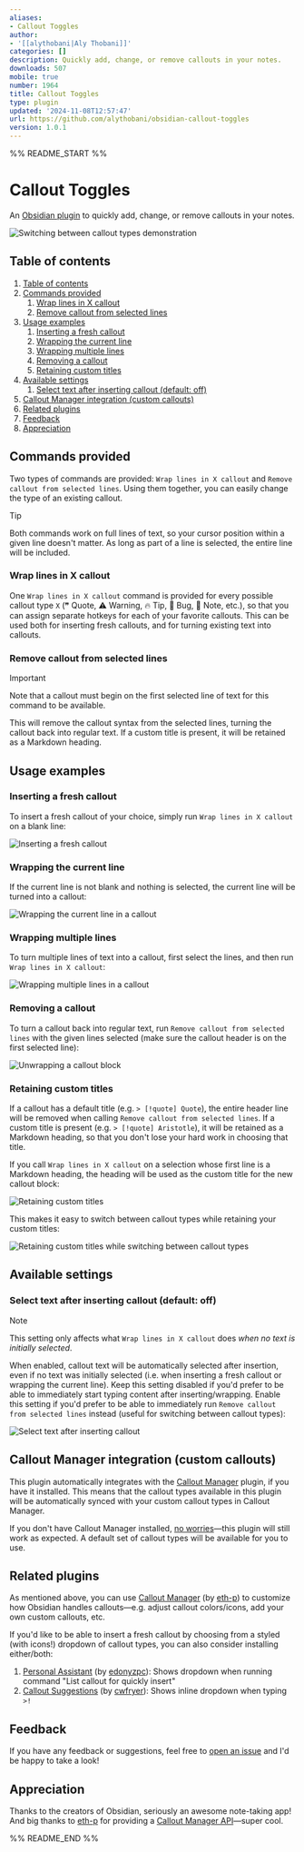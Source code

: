 ```yaml
---
aliases:
- Callout Toggles
author:
- '[[alythobani|Aly Thobani]]'
categories: []
description: Quickly add, change, or remove callouts in your notes.
downloads: 507
mobile: true
number: 1964
title: Callout Toggles
type: plugin
updated: '2024-11-08T12:57:47'
url: https://github.com/alythobani/obsidian-callout-toggles
version: 1.0.1
---
```


%% README_START %%

# Callout Toggles

An [Obsidian plugin](https://obsidian.md/plugins?id=callout-toggles) to quickly add, change, or remove callouts in your notes.

![Switching between callout types demonstration](https://raw.githubusercontent.com/alythobani/obsidian-callout-toggles/HEAD/readme_assets/6-demo-switching.gif)

## Table of contents

1. [Table of contents](#table-of-contents)
2. [Commands provided](#commands-provided)
   1. [Wrap lines in X callout](#wrap-lines-in-x-callout)
   2. [Remove callout from selected lines](#remove-callout-from-selected-lines)
3. [Usage examples](#usage-examples)
   1. [Inserting a fresh callout](#inserting-a-fresh-callout)
   2. [Wrapping the current line](#wrapping-the-current-line)
   3. [Wrapping multiple lines](#wrapping-multiple-lines)
   4. [Removing a callout](#removing-a-callout)
   5. [Retaining custom titles](#retaining-custom-titles)
4. [Available settings](#available-settings)
   1. [Select text after inserting callout (default: off)](#select-text-after-inserting-callout-default-off)
5. [Callout Manager integration (custom callouts)](#callout-manager-integration-custom-callouts)
6. [Related plugins](#related-plugins)
7. [Feedback](#feedback)
8. [Appreciation](#appreciation)

## Commands provided

Two types of commands are provided: `Wrap lines in X callout` and `Remove callout from selected lines`. Using them together, you can easily change the type of an existing callout.

> [!TIP]
> Both commands work on full lines of text, so your cursor position within a given line doesn't matter. As long as part of a line is selected, the entire line will be included.

### Wrap lines in X callout

One `Wrap lines in X callout` command is provided for every possible callout type `X` (❞ Quote, ⚠ Warning, 🔥 Tip, 🐞 Bug, 📝 Note, etc.), so that you can assign separate hotkeys for each of your favorite callouts. This can be used both for inserting fresh callouts, and for turning existing text into callouts.

### Remove callout from selected lines

> [!IMPORTANT]
> Note that a callout must begin on the first selected line of text for this command to be available.

This will remove the callout syntax from the selected lines, turning the callout back into regular text. If a custom title is present, it will be retained as a Markdown heading.

## Usage examples

### Inserting a fresh callout

To insert a fresh callout of your choice, simply run `Wrap lines in X callout` on a blank line:

![Inserting a fresh callout](https://raw.githubusercontent.com/alythobani/obsidian-callout-toggles/HEAD/readme_assets/0-insert-fresh.gif)

### Wrapping the current line

If the current line is not blank and nothing is selected, the current line will be turned into a callout:

![Wrapping the current line in a callout](https://raw.githubusercontent.com/alythobani/obsidian-callout-toggles/HEAD/readme_assets/1-current-line.gif)

### Wrapping multiple lines

To turn multiple lines of text into a callout, first select the lines, and then  run `Wrap lines in X callout`:

![Wrapping multiple lines in a callout](https://raw.githubusercontent.com/alythobani/obsidian-callout-toggles/HEAD/readme_assets/2-multi-line.gif)

### Removing a callout

To turn a callout back into regular text, run `Remove callout from selected lines` with the given lines selected (make sure the callout header is on the first selected line):

![Unwrapping a callout block](https://raw.githubusercontent.com/alythobani/obsidian-callout-toggles/HEAD/readme_assets/3-remove-callout.gif)

### Retaining custom titles

If a callout has a default title (e.g. `> [!quote] Quote`), the entire header line will be removed when calling `Remove callout from selected lines`. If a custom title is present (e.g. `> [!quote] Aristotle`), it will be retained as a Markdown heading, so that you don't lose your hard work in choosing that title.

If you call `Wrap lines in X callout` on a selection whose first line is a Markdown heading, the heading will be used as the custom title for the new callout block:

![Retaining custom titles](https://raw.githubusercontent.com/alythobani/obsidian-callout-toggles/HEAD/readme_assets/4-custom-title.gif)

This makes it easy to switch between callout types while retaining your custom titles:

![Retaining custom titles while switching between callout types](https://raw.githubusercontent.com/alythobani/obsidian-callout-toggles/HEAD/readme_assets/6-demo-switching-aristotle.gif)

## Available settings

### Select text after inserting callout (default: off)

> [!NOTE]
> This setting only affects what `Wrap lines in X callout` does *when no text is initially selected*.

When enabled, callout text will be automatically selected after insertion, even if no text was initially selected (i.e. when inserting a fresh callout or wrapping the current line). Keep this setting disabled if you'd prefer to be able to immediately start typing content after inserting/wrapping. Enable this setting if you'd prefer to be able to immediately run `Remove callout from selected lines` instead (useful for switching between callout types):

![Select text after inserting callout](https://raw.githubusercontent.com/alythobani/obsidian-callout-toggles/HEAD/readme_assets/5-setting-select-text-after-inserting-callout.gif)

## Callout Manager integration (custom callouts)

This plugin automatically integrates with the [Callout Manager] plugin, if you have it installed. This means that the callout types available in this plugin will be automatically synced with your custom callout types in Callout Manager.

If you don't have Callout Manager installed, [no worries](https://www.youtube.com/watch?v=4P-YBqVzJg0)—this plugin will still work as expected. A default set of callout types will be available for you to use.

## Related plugins

As mentioned above, you can use [Callout Manager] (by [eth-p]) to customize how Obsidian handles callouts—e.g. adjust callout colors/icons, add your own custom callouts, etc.

If you'd like to be able to insert a fresh callout by choosing from a styled (with icons!) dropdown of callout types, you can also consider installing either/both:

1. [Personal Assistant](https://github.com/edonyzpc/personal-assistant) (by [edonyzpc](https://github.com/edonyzpc/)): Shows dropdown when running command "List callout for quickly insert"
2. [Callout Suggestions](https://github.com/cwfryer/obsidian-callout-suggestions) (by [cwfryer](https://github.com/cwfryer/)): Shows inline dropdown when typing `>!`

## Feedback

If you have any feedback or suggestions, feel free to [open an issue](https://github.com/alythobani/obsidian-callout-toggles/issues) and I'd be happy to take a look!

## Appreciation

Thanks to the creators of Obsidian, seriously an awesome note-taking app! And big thanks to [eth-p] for providing a [Callout Manager API](https://github.com/eth-p/obsidian-callout-manager/tree/master/api)—super cool.

[Callout Manager]: https://github.com/eth-p/obsidian-callout-manager/
[eth-p]: https://github.com/eth-p/


%% README_END %%